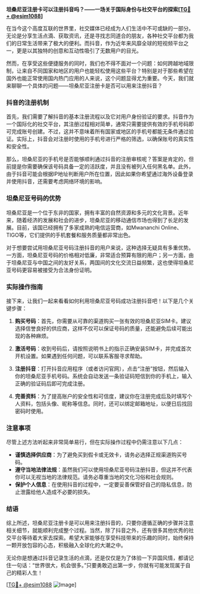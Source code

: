 **坦桑尼亚注册卡可以注册抖音吗？——一场关于国际身份与社交平台的探索[[TG💪+ @esim1088](https://t.me/s/esim1088)]**

在当今这个高度互联的世界里，社交媒体已经成为人们生活中不可或缺的一部分。无论是分享生活点滴、获取资讯，还是寻找志同道合的朋友，各种社交平台都为我们的日常生活带来了极大的便利。而抖音，作为近年来风靡全球的短视频平台之一，更是以其独特的创意和互动性吸引了无数用户的目光。

然而，在享受这些便捷服务的同时，我们也不得不面对一个问题：如何跨越地域限制，让来自不同国家和地区的用户也能轻松使用这些平台？特别是对于那些希望在国外也能正常使用国内热门应用的人来说，这个问题显得尤为重要。今天，我们就来聊聊一个具体的问题——坦桑尼亚注册卡是否可以用来注册抖音？

### 抖音的注册机制

首先，我们需要了解抖音的基本注册流程以及它对用户身份验证的要求。抖音作为一个国际化的社交平台，其注册过程相对简单，通常只需要提供有效的手机号码即可完成账号创建。不过，这并不意味着所有国家或地区的手机号都能无条件通过验证。实际上，抖音会对注册时使用的手机号进行严格的筛选，以确保账号的真实性和安全性。

那么，坦桑尼亚的手机号是否能够顺利通过抖音的注册审核呢？答案是肯定的，但前提是你需要确保该号码具备一定的活跃度，并且没有被列入任何黑名单。此外，由于抖音可能会根据IP地址判断用户所在位置，因此如果你希望通过海外设备登录并使用抖音，还需要考虑网络环境的影响。

### 坦桑尼亚号码的优势

坦桑尼亚是一个位于东非的国家，拥有丰富的自然资源和多元的文化背景。近年来，随着经济的发展和社会的进步，坦桑尼亚的移动通信市场也得到了长足的发展。目前，该国已经拥有了多家成熟的电信运营商，如Mwananchi Online、TIGO等，它们提供的手机套餐和服务质量都非常出色。

对于想要尝试用坦桑尼亚号码注册抖音的用户来说，这种选择无疑具有多重优势。一方面，坦桑尼亚号码的价格相对低廉，非常适合预算有限的用户；另一方面，由于坦桑尼亚与中国之间的友好关系，两国间的文化交流日益频繁，这也使得坦桑尼亚号码更容易被接受为合法身份证明。

### 实际操作指南

接下来，让我们一起来看看如何利用坦桑尼亚号码成功注册抖音吧！以下是几个关键步骤：

1. **购买号码**：首先，你需要从可靠的渠道购买一张有效的坦桑尼亚SIM卡。建议选择信誉良好的供应商，这样不仅可以保证号码的质量，还能避免后续可能出现的各种麻烦。
   
2. **激活号码**：收到号码后，请按照说明书上的指示正确安装SIM卡，并完成首次开机设置。如果遇到任何问题，可以联系客服寻求帮助。

3. **注册抖音**：打开抖音应用程序（或者访问官网），点击“注册”按钮，然后输入你的坦桑尼亚手机号码。系统会自动发送一条验证码短信到你的手机上，输入正确的验证码后即可完成注册。

4. **完善资料**：为了提高账户的安全性和可信度，建议你在注册完成后及时填写个人资料，包括头像、昵称等信息。同时，还可以绑定邮箱地址，以便日后找回密码时使用。

### 注意事项

尽管上述方法听起来非常简单易行，但在实际操作过程中仍需注意以下几点：

- **谨慎选择供应商**：为了避免买到假卡或无效卡，请务必选择正规渠道购买号码。
- **遵守当地法律法规**：虽然我们可以使用坦桑尼亚号码注册抖音，但这并不代表你可以无视当地的法律规范。请务必尊重当地的文化习俗和社会规则。
- **保护个人信息**：在使用抖音的过程中，一定要妥善保管好自己的隐私信息，防止泄露给他人造成不必要的损失。

### 结语

综上所述，坦桑尼亚注册卡是可以用来注册抖音的，只要你遵循正确的步骤并注意相关细节，就能顺利完成整个过程。当然，除了抖音之外，还有很多其他优秀的社交平台等待着大家去探索。希望大家能够在享受科技带来的乐趣的同时，始终保持一颗开放包容的心态，积极融入全球化的大潮之中。

无论你是想通过抖音记录生活的点滴，还是仅仅是为了体验一下异国风情，都请记住一句话：“世界很大，机会很多。”只要勇敢迈出第一步，你就有可能发现属于自己的精彩人生！

[[TG💪+ @esim1088](https://t.me/s/esim1088) ![Image](https://i.postimg.cc/4NQfJmqS/Snipaste-2025-05-13-00-14-12.png)]